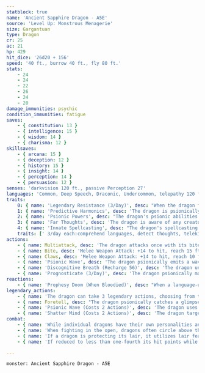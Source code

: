 ```yaml
---
statblock: true
name: 'Ancient Sapphire Dragon - A5E'
source: 'Level Up: Monstrous Menagerie'
size: Gargantuan
type: Dragon
cr: 25
ac: 21
hp: 429
hit_dice: '26d20 + 156'
speed: '40 ft., burrow 40 ft., fly 80 ft.'
stats:
    - 24
    - 24
    - 22
    - 26
    - 24
    - 20
damage_immunities: psychic
condition_immunities: fatigue
saves:
    - { constitution: 13 }
    - { intelligence: 15 }
    - { wisdom: 14 }
    - { charisma: 12 }
skillsaves:
    - { arcana: 15 }
    - { deception: 12 }
    - { history: 15 }
    - { insight: 14 }
    - { perception: 14 }
    - { persuasion: 12 }
senses: 'darkvision 120 ft., passive Perception 27'
languages: 'Common, Deep Speech, Draconic, Undercommon, telepathy 120 ft.'
traits:
    0: { name: 'Legendary Resistance (3/Day)', desc: "When the dragon fails a saving throw, it can choose to succeed instead. When it does, its eyes dull as it briefly loses its connection to the future. Until the end of its next turn, it can't use Foretell, Prognosticate, or Prophesy Doom, and it loses its Predictive Harmonics trait." }
    1: { name: 'Predictive Harmonics', desc: 'The dragon is psionically aware of its own immediate future. The dragon cannot be surprised, and any time the dragon would make a roll with disadvantage, it makes that roll normally instead.' }
    2: { name: 'Psionic Powers', desc: "The dragon's psionic abilities are considered both magical and psionic." }
    3: { name: 'Far Thoughts', desc: 'The dragon is aware of any creature that uses a psionic ability or communicates telepathically within 100 miles of it. As an action, the dragon can psionically observe a creature, object, or location it is familiar with within 100 miles. While observing a subject in this way, the dragon can see, hear, and communicate telepathically, but it is blind and deaf in regard to its physical senses and does not require food or water. The dragon can psionically observe a subject indefinitely and can end this effect and return to its own senses as an action.' }
    4: { name: 'Innate Spellcasting', desc: "The dragon's spellcasting ability is Charisma (save DC 20). It can innately cast the following spells, requiring no material components." }
    traits: [' 3/day each:comprehend languages, detect thoughts, telekinesis, wall of force', ' 1/day:etherealness, mind blank']
actions:
    - { name: Multiattack, desc: 'The dragon attacks once with its bite and twice with its claws. In place of its bite, it can use Psionic Wave.' }
    - { name: Bite, desc: 'Melee Weapon Attack: +14 to hit, reach 15 ft., one target. Hit: 29 (4d10 + 7) piercing damage plus 9 (2d8) psychic damage.' }
    - { name: Claws, desc: 'Melee Weapon Attack: +14 to hit, reach 10 ft., one target. Hit: 20 (3d8 + 7) slashing damage.' }
    - { name: 'Psionic Wave', desc: 'The dragon psionically emits a wave of crushing mental pressure. Each creature within 20 feet makes a DC 21 Wisdom saving throw, taking 22 (4d10) psychic damage on a failed save or half damage on a success. Creatures suffering ongoing psychic damage make this saving throw with disadvantage.' }
    - { name: 'Discognitive Breath (Recharge 56)', desc: 'The dragon unleashes psychic energy in a 90-foot cone. Each creature in that area makes a DC 21 Intelligence saving throw, taking 66 (12d10) psychic damage and 22 (4d10) ongoing psychic damage on a failed save or half damage and no ongoing psychic damage on a success. The ongoing damage ends if a creature falls unconscious. A creature can use an action to ground itself in reality, ending the ongoing damage.' }
    - { name: 'Prognosticate (3/Day)', desc: 'The dragon psionically makes a prediction of an event up to 300 years in the future. This prediction has a 75 percent chance of being perfectly accurate and a 25 percent chance of being partially or wholly wrong. Alternatively, the dragon can choose to gain truesight to a range of 120 feet for 1 minute.' }
reactions:
    - { name: 'Prophesy Doom (When Bloodied)', desc: "When a language-using creature suffering ongoing psychic damage targets the dragon with an attack or spell, the dragon telepathically prophesies the attacker's doom. The attacker makes a DC 20 Intelligence saving throw. On a failure, the target magically gains the doomed condition. It is aware that it will die due to some bizarre circumstance within 13 (2d12) hours. In addition to the normal means of removing the condition, this doom can be avoided by a spell that can predict the future, such as augury, contact other plane, or foresight. The dragon can end the effect as an action." }
legendary_actions:
    - { name: 'The dragon can take 3 legendary actions, choosing from the options below', desc: "Only one legendary action can be used at a time and only at the end of another creature's turn. It regains spent legendary actions at the start of its turn." }
    - { name: Foretell, desc: "The dragon psionically catches a glimpse of a fast-approaching moment and plans accordingly. The dragon rolls a d20 and records the number rolled. Until the end of the dragon's next turn, the dragon can replace the result of any d20 rolled by it or a creature within 120 feet with the foretold number. Each foretold roll can be used only once." }
    - { name: 'Psionic Wave (Costs 2 Actions)', desc: 'The dragon uses Psionic Wave.' }
    - { name: 'Shatter Mind (Costs 2 Actions)', desc: 'The dragon targets a creature within 60 feet, forcing it to make a DC 23 Intelligence saving throw. On a failure, the target takes 22 (4d10) ongoing psychic damage. An affected creature repeats the saving throw at the end of each of its turns, ending the ongoing psychic damage on a success. A creature can also use an action to ground itself in reality, ending the ongoing damage.' }
combat:
    - { name: 'While individual dragons have their own personalities and tactics, most rely heavily on their breath weapons', desc: 'They use them whenever they can, preferably from maximum distance and while flying above their enemies.' }
    - { name: 'When fighting in the open, dragons often circle above their enemies as they wait for their breath weapons to recharge', desc: "They only close to melee if their enemies deal significant damage with ranged attacks, or if they can savage an enemy cut off from its allies. Once bloodied, dragons become more aggressive, attacking with bite and claws when their breath weapons aren't available." }
    - { name: 'If a dragon is protecting its lair, it utilizes lair features, traps, allies, and architecture such as escape tunnels to keep up a hit-and-run fight, reappearing only when it has a fully-recharged breath weapon', desc: 'If the dragon is forced into melee combat, it uses its bite and claws against a single foe. If it has legendary actions like Roar and Wing Attack, it uses them to disperse its other enemies.' }
    - { name: 'If reduced to less than one-fourth its hit points while fighting in the open, a dragon flies away', desc: 'However, it fights to the death to defend its lair, unless it can regain the upper hand through tricks or bargains.' }

---
```

```statblock
monster: Ancient Sapphire Dragon - A5E
```
